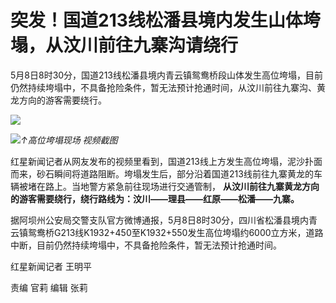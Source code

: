 # 突发！国道213线松潘县境内发生山体垮塌，从汶川前往九寨沟请绕行

5月8日8时30分，国道213线松潘县境内青云镇鸳鸯桥段山体发生高位垮塌，目前仍然持续垮塌中，不具备抢险条件，暂无法预计抢通时间，从汶川前往九寨沟、黄龙方向的游客需要绕行。

![](https://inews.gtimg.com/om_bt/OMU-4PkM1GCJx3JrVAT00NvJKuw8zPK7G1VYAyPONtnsUAA/1000)

![](https://inews.gtimg.com/om_bt/OQkXxiUAZoAebfQLclccWbZV-qkhOwMyNquapmR05zJvAAA/1000)_↑高位垮塌现场 视频截图_

红星新闻记者从网友发布的视频里看到，国道213线上方发生高位垮塌，泥沙扑面而来，砂石瞬间将道路阻断。垮塌发生后，部分沿着国道213线前往九寨黄龙的车辆被堵在路上。当地警方紧急前往现场进行交通管制，
**从汶川前往九寨黄龙方向的游客需要绕行，绕行路线为：汶川——理县——红原——松潘——九寨。**

据阿坝州公安局交警支队官方微博通报，5月8日8时30分，四川省松潘县境内青云镇鸳鸯桥G213线K1932+450至K1932+550发生高位垮塌约6000立方米，道路中断，目前仍然持续垮塌中，不具备抢险条件，暂无法预计抢通时间。

红星新闻记者 王明平

责编 官莉 编辑 张莉

